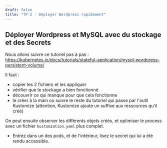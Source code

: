```yaml
---
draft: false
title: "TP 2 - Déployer Wordpress rapidement"
---
```


## Déployer Wordpress et MySQL avec du stockage et des Secrets

Nous allons suivre ce tutoriel pas à pas : https://kubernetes.io/docs/tutorials/stateful-application/mysql-wordpress-persistent-volume/

Il faut :
- copier les 2 fichiers et les appliquer
- vérifier que le stockage a bien fonctionné
- découvrir ce qui manque pour que cela fonctionne
- le créer à la main ou suivre le reste du tutoriel qui passe par l'outil Kustomize (attention, Kustomize ajoute un suffixe aux ressources qu'il créé)
<!-- - ne pas oublier de relancer les déploiements qui sont restés bloqués à cause de la ressource manquante -->
<!-- generatorOptions:
 disableNameSuffixHash: true -->
On peut ensuite observer les différents objets créés, et optimiser le process avec un fichier `kustomzation.yaml` plus complet.

- Entrez dans un des pods, et de l'intérieur, lisez le secret qui lui a été rendu accessible.

<!-- - https://cloud.google.com/kubernetes-engine/docs/tutorials/persistent-disk/
- https://github.com/GoogleCloudPlatform/kubernetes-workshops/blob/master/state/local.md
- https://github.com/kubernetes/examples/blob/master/staging/persistent-volume-provisioning/README.md -->

<!-- TODO: add configmap for wordpress ou alors tp mysql avec configmaps -->
